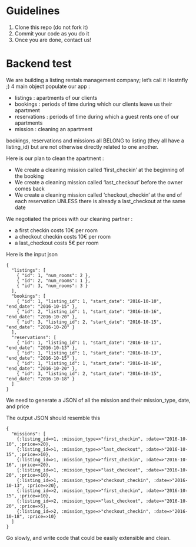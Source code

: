 # Guidelines
1. Clone this repo (do not fork it)
2. Commit your code as you do it
3. Once you are done, contact us!

# Backend test

We are building a listing rentals management company; let’s call it Hostnfly ;)
4 main object populate our app :
- listings : apartments of our clients
- bookings : periods of time during which our clients leave us their apartment
- reservations : periods of time during which a guest rents one of our apartments
- mission : cleaning an apartment

bookings, reservations and missions all BELONG to listing (they all have a listing_id) but are not otherwise directly related to one another.

Here is our plan to clean the apartment :
- We create a cleaning mission called ‘first_checkin’ at the beginning of the booking
- We create a cleaning mission called ‘last_checkout’ before the owner comes back
- We create a cleaning mission called ‘checkout_checkin’ at the end of each reservation UNLESS there is already a last_checkout at the same date

We negotiated the prices with our cleaning partner :
- a first checkin costs 10€ per room
- a checkout checkin costs 10€ per room
- a last_checkout costs 5€ per room

Here is  the input json
```
{
  "listings": [
    { "id": 1, "num_rooms": 2 },
    { "id": 2, "num_rooms": 1 },
    { "id": 3, "num_rooms": 3 }
  ],
  "bookings": [
    { "id": 1, "listing_id": 1, "start_date": "2016-10-10", "end_date": "2016-10-15" },
    { "id": 2, "listing_id": 1, "start_date": "2016-10-16", "end_date": "2016-10-20" },
    { "id": 3, "listing_id": 2, "start_date": "2016-10-15", "end_date": "2016-10-20" }
  ],
  "reservations": [
    { "id": 1, "listing_id": 1, "start_date": "2016-10-11", "end_date": "2016-10-13" },
    { "id": 1, "listing_id": 1, "start_date": "2016-10-13", "end_date": "2016-10-15" },
    { "id": 1, "listing_id": 1, "start_date": "2016-10-16", "end_date": "2016-10-20" },
    { "id": 3, "listing_id": 2, "start_date": "2016-10-15", "end_date": "2016-10-18" }
  ]
}
```

We need to generate a JSON of all the mission and their mission_type, date, and price

The output JSON should resemble this
```
{
  "missions": [
    {:listing_id=>1, :mission_type=>"first_checkin", :date=>"2016-10-10", :price=>20},
    {:listing_id=>1, :mission_type=>"last_checkout", :date=>"2016-10-15", :price=>10},
    {:listing_id=>1, :mission_type=>"first_checkin", :date=>"2016-10-16", :price=>20},
    {:listing_id=>1, :mission_type=>"last_checkout", :date=>"2016-10-20", :price=>10},
    {:listing_id=>1, :mission_type=>"checkout_checkin", :date=>"2016-10-13", :price=>20},
    {:listing_id=>2, :mission_type=>"first_checkin", :date=>"2016-10-15", :price=>10},
    {:listing_id=>2, :mission_type=>"last_checkout", :date=>"2016-10-20", :price=>5},
    {:listing_id=>2, :mission_type=>"checkout_checkin", :date=>"2016-10-18", :price=>10}
  ]
}
```
Go slowly, and write code that could be easily extensible and clean.
